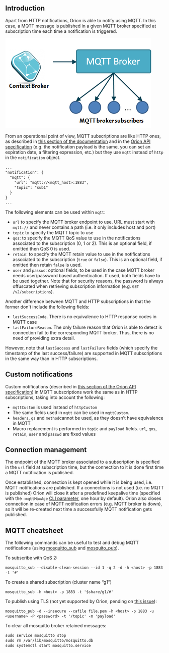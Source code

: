 ## Introduction

Apart from HTTP notifications, Orion is able to notify using MQTT. In this case, a MQTT message
is published in a given MQTT broker specified at subscription time each time a notification
is triggered.

![](mqtt-notifications.png "mqtt-notifications.png")

From an operational point of view, MQTT subscriptions are like HTTP ones,
as described in [this section of the documentation](walkthrough_apiv2.md#subscriptions) and in the
[Orion API specification](../orion-api.md) (e.g. the notification
payload is the same, you can set an expiration date, a filtering expression, etc.) but they use `mqtt`
instead of `http` in the `notification` object.

```
...
"notification": {
  "mqtt": {
    "url": "mqtt://<mqtt_host>:1883",
    "topic": "sub1"
  }
}
...
```

The following elements can be used within `mqtt`:

* `url` to specify the MQTT broker endpoint to use. URL must start with `mqtt://` and never contains
  a path (i.e. it only includes host and port)
* `topic` to specify the MQTT topic to use
* `qos`: to specify the MQTT QoS value to use in the notifications associated to the subscription
  (0, 1 or 2). This is an optional field, if omitted then QoS 0 is used.
* `retain`: to specify the MQTT retain value to use in the notifications associated to the subscription
  (`true` or `false`). This is an optional field, if omitted then retain `false` is used.
* `user` and `passwd`: optional fields, to be used in the case MQTT broker needs user/password based
  authentication. If used, both fields have to be used together. Note that for security reasons,
  the password is always offuscated when retrieving subscription information (e.g. `GET /v2/subscriptions`).

Another difference between MQTT and HTTP subscriptions in that the former don't include the following
fields:

* `lastSuccessCode`. There is no equivalence to HTTP response codes in MQTT case
* `lastFailureReason`. The only failure reason that Orion is able to detect is connection fail to the
  corresponding MQTT broker. Thus, there is no need of providing extra detail.

However, note that `lastSuccess` and `lastFailure` fields (which specify the timestamp of the last
success/failure) are supported in MQTT subscriptions in the same way than in HTTP subscriptions.

## Custom notifications

Custom notifications (described in [this section of the Orion API specification](../orion-api.md#custom-notifications))
in MQTT subscriptions work the same as in HTTP subscriptions, taking into account the following:

* `mqttCustom` is used instead of `httpCustom`
* The same fields used in `mqtt` can be used in `mqttCustom`.
* `headers`, `qs` and `method`cannot be used, as they doesn’t have equivalence in MQTT
* Macro replacement is performed in `topic` and `payload` fields. `url`, `qos`, `retain`, `user` and `passwd` are fixed values

## Connection management

The endpoint of the MQTT broker associated to a subscription is specified in the `url` field at subscription time,
but the connection to it is done first time a MQTT notification is published. 

Once established, connection is kept opened while it is being used, i.e. MQTT notifications are published. If
a connections is not used (i.e. no MQTT is published) Orion will close it after a predefined keepalive time
(specified with the `-mqttMaxAge` [CLI parameter](../admin/cli.md), one hour by default). Orion also closes
connection in case of MQTT notification errors (e.g. MQTT broker is down), so it will be re-created next
time a successfully MQTT notification gets published.

## MQTT cheatsheet

The following commands can be useful to test and debug MQTT notifications (using [mosquitto_sub](https://mosquitto.org/man/mosquitto_sub-1.html)
and [mosquito_pub](https://mosquitto.org/man/mosquitto_pub-1.html)).

To subscribe with QoS 2:

```
mosquitto_sub --disable-clean-session --id 1 -q 2 -d -h <host> -p 1883 -t '#'
```

To create a shared subscription (cluster name “g1”)

```
mosquitto_sub -h <host> -p 1883 -t '$share/g1/#'
```

To publish using TLS (not yet supported by Orion, pending on [this issue](https://github.com/telefonicaid/fiware-orion/issues/3915)):

```
mosquitto_pub -d --insecure --cafile file.pem -h <host> -p 1883 -u <username> -P <password> -t '/topic' -m 'payload'
```


To clear all mosquitto broker retained messages:

```
sudo service mosquitto stop
sudo rm /var/lib/mosquitto/mosquitto.db
sudo systemctl start mosquitto.service
```
